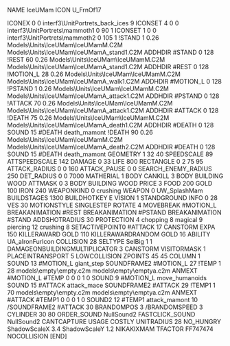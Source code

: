 NAME IceUMam
ICON U_FrnOf17

ICONEX 0 0 interf3\UnitPortrets\_back_ices 9
ICONSET 4 0 0 interf3\UnitPortrets\mammoth1 0 90 1
ICONSET 1 0 0 interf3\UnitPortrets\mammoth2 0 105 1
!STAND          1 0.26 Models\Units\IceUMam\IceUMamM.C2M Models\Units\IceUMam\IceUMamA_stand1.C2M
ADDHDIR #STAND 0 128
!REST          60 0.26 Models\Units\IceUMam\IceUMamM.C2M Models\Units\IceUMam\IceUMamA_stand1.C2M
ADDHDIR #REST 0 128
!MOTION_L      28 0.26 Models\Units\IceUMam\IceUMamM.C2M Models\Units\IceUMam\IceUMamA_walk1.C2M
ADDHDIR #MOTION_L 0 128
!PSTAND        1  0.26 Models\Units\IceUMam\IceUMamM.C2M Models\Units\IceUMam\IceUMamA_attack1.C2M
ADDHDIR #PSTAND 0 128 
!ATTACK        70 0.26 Models\Units\IceUMam\IceUMamM.C2M Models\Units\IceUMam\IceUMamA_attack1.C2M
ADDHDIR #ATTACK 0 128
!DEATH         75 0.26 Models\Units\IceUMam\IceUMamM.C2M Models\Units\IceUMam\IceUMamA_death1.C2M
ADDHDIR #DEATH 0 128
SOUND 15 #DEATH death_mamont
!DEATH         90 0.26 Models\Units\IceUMam\IceUMamM.C2M Models\Units\IceUMam\IceUMamA_death2.C2M
ADDHDIR #DEATH 0 128
SOUND 15 #DEATH death_mamont
GEOMETRY 1 32 40
SPEEDSCALE     89
ATTSPEEDSCALE 142
DAMAGE   0 33
LIFE     800
RECTANGLE 0 2 75 95
ATTACK_RADIUS 0 0 160
ATTACK_PAUSE 0 0
SEARCH_ENEMY_RADIUS 250
DET_RADIUS 0 0 7000
MATHERIAL 1 BODY
CANKILL 3 BODY BUILDING WOOD 
ATTMASK 0 3 BODY BUILDING WOOD 
PRICE 3 FOOD 200 GOLD 100 IRON 240
WEAPONKIND 0 crushing
WEAPON 0 UW_SplashMam
BUILDSTAGES 1300
BUILDHOTKEY		E
VISION 1
STANDGROUND
INFO 0 28
VES 30
MOTIONSTYLE SINGLESTEP
ROTATE 4
MOVEBREAK #MOTION_L
BREAKANIMATION #REST
BREAKANIMATION #PSTAND
BREAKANIMATION #STAND
ADDSHOTRADIUS 30
PROTECTION 4 chopping 8 magical 9 piercing 12 crushing 8
SETACTIVEPOINT0 #ATTACK 17
CANSTORM
EXPA 150
KILLERAWARD             GOLD 110
KILLERAWARDRANDOM       GOLD 16
ABILITY  UA_aIronFurIcon
COLLISION 28
SELTYPE SelBig 1 1
DAMAGEONBUILDINGMULTIPLICATOR 3
CANSTORM
VISITORMASK 1
PLACEINTRANSPORT 5
LOWCOLLISION
ZPOINTS 45 45
COLUMN 1
SOUND 13 #MOTION_L giant_step
SOUNDFRAME2 #MOTION_L 27
!TEMP  1 28 models\empty\empty.c2m models\empty\emptya.c2m
ANMEXT #MOTION_L #TEMP 0 0 0 1 0
SOUND 9 #MOTION_L move_humanoids
SOUND 15 #ATTACK attack_mace
SOUNDFRAME2 #ATTACK 29
!TEMP1  1 70 models\empty\empty.c2m models\empty\emptya.c2m
ANMEXT #ATTACK #TEMP1 0 0 0 1 0
SOUND2 12 #TEMP1 attack_mamont 10
/SOUNDFRAME2 #ATTACK 30
BRANDOMPOS 3
/BRANDOMSPEED 3
CYLINDER 30 80
ORDER_SOUND NullSound2
FASTCLICK_SOUND NullSound2
CANTCAPTURE
USAGE COSTLY
UNITRADIUS 28
NO_HUNGRY
ShadowScaleX 3.4
ShadowScaleY 1.2
NIKAKIXMAM
TFACTOR FF747474
NOCOLLISION
[END]
